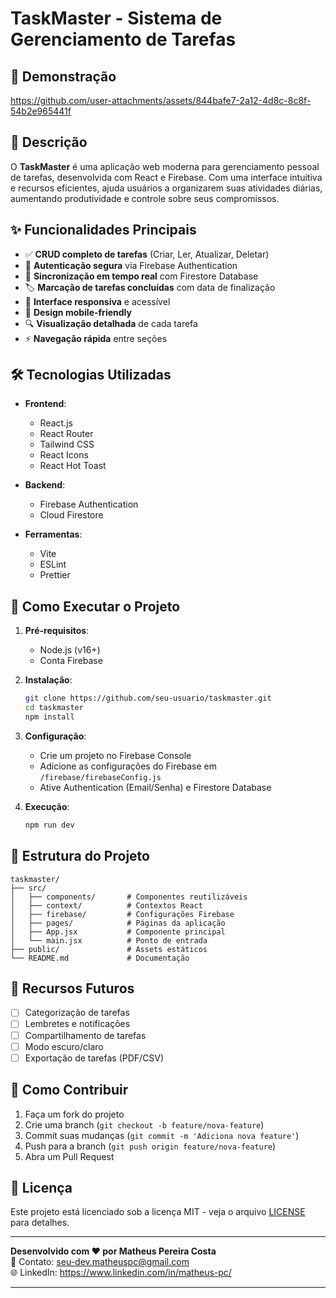 # TaskMaster - Sistema de Gerenciamento de Tarefas

## 🎨 Demonstração

https://github.com/user-attachments/assets/844bafe7-2a12-4d8c-8c8f-54b2e965441f

## 📝 Descrição

O **TaskMaster** é uma aplicação web moderna para gerenciamento pessoal de tarefas, desenvolvida com React e Firebase. Com uma interface intuitiva e recursos eficientes, ajuda usuários a organizarem suas atividades diárias, aumentando produtividade e controle sobre seus compromissos.

## ✨ Funcionalidades Principais

- ✅ **CRUD completo de tarefas** (Criar, Ler, Atualizar, Deletar)
- 🔐 **Autenticação segura** via Firebase Authentication
- 🔄 **Sincronização em tempo real** com Firestore Database
- 🏷️ **Marcação de tarefas concluídas** com data de finalização
- 🎨 **Interface responsiva** e acessível
- 📱 **Design mobile-friendly**
- 🔍 **Visualização detalhada** de cada tarefa
- ⚡ **Navegação rápida** entre seções

## 🛠️ Tecnologias Utilizadas

- **Frontend**: 
  - React.js
  - React Router
  - Tailwind CSS
  - React Icons
  - React Hot Toast

- **Backend**:
  - Firebase Authentication
  - Cloud Firestore

- **Ferramentas**:
  - Vite
  - ESLint
  - Prettier

## 🚀 Como Executar o Projeto

1. **Pré-requisitos**:
   - Node.js (v16+)
   - Conta Firebase

2. **Instalação**:
   ```bash
   git clone https://github.com/seu-usuario/taskmaster.git
   cd taskmaster
   npm install
   ```

3. **Configuração**:
   - Crie um projeto no Firebase Console
   - Adicione as configurações do Firebase em `/firebase/firebaseConfig.js`
   - Ative Authentication (Email/Senha) e Firestore Database

4. **Execução**:
   ```bash
   npm run dev
   ```

## 📂 Estrutura do Projeto

```
taskmaster/
├── src/
│   ├── components/       # Componentes reutilizáveis
│   ├── context/          # Contextos React
│   ├── firebase/         # Configurações Firebase
│   ├── pages/            # Páginas da aplicação
│   ├── App.jsx           # Componente principal
│   └── main.jsx          # Ponto de entrada
├── public/               # Assets estáticos
└── README.md             # Documentação
```

## 🌟 Recursos Futuros

- [ ] Categorização de tarefas
- [ ] Lembretes e notificações
- [ ] Compartilhamento de tarefas
- [ ] Modo escuro/claro
- [ ] Exportação de tarefas (PDF/CSV)

## 🤝 Como Contribuir

1. Faça um fork do projeto
2. Crie uma branch (`git checkout -b feature/nova-feature`)
3. Commit suas mudanças (`git commit -m 'Adiciona nova feature'`)
4. Push para a branch (`git push origin feature/nova-feature`)
5. Abra um Pull Request

## 📄 Licença

Este projeto está licenciado sob a licença MIT - veja o arquivo [LICENSE](LICENSE) para detalhes.

---

**Desenvolvido com ❤️ por Matheus Pereira Costa**  
📧 Contato: seu-dev.matheuspc@gmail.com  
🌐 LinkedIn: https://www.linkedin.com/in/matheus-pc/  

---
